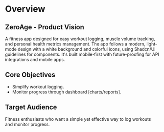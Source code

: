 # Overview

## ZeroAge - Product Vision
A fitness app designed for easy workout logging, muscle volume tracking, and personal health metrics management. The app follows a modern, light-mode design with a white background and colorful icons, using Shadcn/UI guidelines for components. It's built mobile-first with future-proofing for API integrations and mobile apps.

## Core Objectives
- Simplify workout logging.
- Monitor progress through dashboard [charts/reports].

## Target Audience
Fitness enthusiasts who want a simple yet effective way to log workouts and monitor progress.